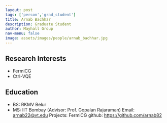 ```yaml
---
layout: post 
tags: ['person','grad_student']
title: Arnab Bachhar
description: Graduate Student 
author: Mayhall Group 
nav-menu: false 
image: assets/images/people/arnab_bachhar.jpg
---
```

## Research Interests
- FermiCG
- Ctrl-VQE

## Education
- BS: RKMV Belur
- MS: IIT Bombay (Advisor: Prof. Gopalan Rajaraman) 
Email: arnab22@vt.edu
Projects: FermiCG
github: https://github.com/arnab82
